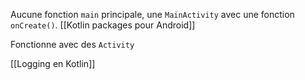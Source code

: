 Aucune fonction `main` principale, une `MainActivity` avec une fonction `onCreate()`. 
[[Kotlin packages pour Android]]

Fonctionne avec des `Activity`

[[Logging en Kotlin]]